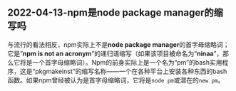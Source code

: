 ## 2022-04-13-npm是node package manager的缩写吗

与流行的看法相反，npm实际上不是**node package manager**的首字母缩略词；它是“**npm is not an acronym**”的递归语缩写（如果该项目被命名为“**ninaa**”，那么它将是一个首字母缩略词）。Npm的前身实际上是一个名为“pm”的bash实用程序，这是“pkgmakeinst”的缩写名称——一个在各种平台上安装各种东西的bash函数。如果npm曾经被认为是首字母缩略词，它将是`node pm`或潜在的`new pm`。

